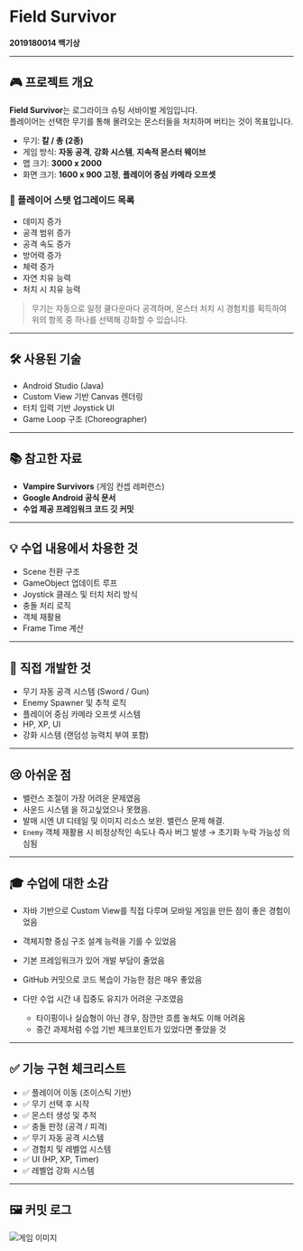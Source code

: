 # Field Survivor  
**2019180014 백기상**

---

## 🎮 프로젝트 개요

**Field Survivor**는 로그라이크 슈팅 서바이벌 게임입니다.  
플레이어는 선택한 무기를 통해 몰려오는 몬스터들을 처치하며 버티는 것이 목표입니다.  

- 무기: **칼 / 총 (2종)**  
- 게임 방식: **자동 공격**, **강화 시스템**, **지속적 몬스터 웨이브**  
- 맵 크기: **3000 x 2000**  
- 화면 크기: **1600 x 900 고정**, **플레이어 중심 카메라 오프셋**

### 🔧 플레이어 스탯 업그레이드 목록

- 데미지 증가  
- 공격 범위 증가  
- 공격 속도 증가  
- 방어력 증가  
- 체력 증가  
- 자연 치유 능력  
- 처치 시 치유 능력  

> 무기는 자동으로 일정 쿨다운마다 공격하며, 몬스터 처치 시 경험치를 획득하여 위의 항목 중 하나를 선택해 강화할 수 있습니다.

---

## 🛠 사용된 기술

- Android Studio (Java)  
- Custom View 기반 Canvas 렌더링  
- 터치 입력 기반 Joystick UI  
- Game Loop 구조 (Choreographer)

---

## 📚 참고한 자료

- **Vampire Survivors** (게임 컨셉 레퍼런스)  
- **Google Android 공식 문서**  
- **수업 제공 프레임워크 코드 깃 커밋**

---

## 💡 수업 내용에서 차용한 것

- Scene 전환 구조  
- GameObject 업데이트 루프  
- Joystick 클래스 및 터치 처리 방식  
- 충돌 처리 로직  
- 객체 재활용  
- Frame Time 계산

---

## 🧩 직접 개발한 것

- 무기 자동 공격 시스템 (Sword / Gun)  
- Enemy Spawner 및 추적 로직  
- 플레이어 중심 카메라 오프셋 시스템  
- HP, XP, UI  
- 강화 시스템 (랜덤성 능력치 부여 포함)

---

## 😢 아쉬운 점

- 밸런스 조절이 가장 어려운 문제였음  
- 사운드 시스템 을 하고싶었으나 못했음. 
- 발매 시엔 UI 디테일 및 이미지 리소스 보완. 밸런스 문제 해결.
- `Enemy` 객체 재활용 시 비정상적인 속도나 즉사 버그 발생 → 초기화 누락 가능성 의심됨

---

## 🎓 수업에 대한 소감

- 자바 기반으로 Custom View를 직접 다루며 모바일 게임을 만든 점이 좋은 경험이었음  
- 객체지향 중심 구조 설계 능력을 기를 수 있었음  
- 기본 프레임워크가 있어 개발 부담이 줄었음

- GitHub 커밋으로 코드 복습이 가능한 점은 매우 좋았음  
- 다만 수업 시간 내 집중도 유지가 어려운 구조였음  
  - 타이핑이나 실습형이 아닌 경우, 잠깐만 흐름 놓쳐도 이해 어려움  
  - 중간 과제처럼 수업 기반 체크포인트가 있었다면 좋았을 것

---

## ✅ 기능 구현 체크리스트

- ✅ 플레이어 이동 (조이스틱 기반)  
- ✅ 무기 선택 후 시작  
- ✅ 몬스터 생성 및 추적  
- ✅ 충돌 판정 (공격 / 피격)  
- ✅ 무기 자동 공격 시스템  
- ✅ 경험치 및 레벨업 시스템  
- ✅ UI (HP, XP, Timer)  
- ✅ 레벨업 강화 시스템  

---

## 🖼️ 커밋 로그

![게임 이미지](https://github.com/user-attachments/assets/d32b30a6-3c15-4b17-ba72-97ed5aae6443)


